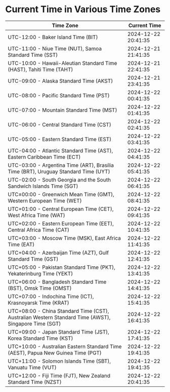 # Current Time in Various Time Zones

| Time Zone | Current Time |
|-----------|--------------|
| UTC-12:00 - Baker Island Time (BIT) | 2024-12-22 20:41:35 |
| UTC-11:00 - Niue Time (NUT), Samoa Standard Time (SST) | 2024-12-21 21:41:35 |
| UTC-10:00 - Hawaii-Aleutian Standard Time (HAST), Tahiti Time (TAHT) | 2024-12-21 22:41:35 |
| UTC-09:00 - Alaska Standard Time (AKST) | 2024-12-21 23:41:35 |
| UTC-08:00 - Pacific Standard Time (PST) | 2024-12-22 00:41:35 |
| UTC-07:00 - Mountain Standard Time (MST) | 2024-12-22 01:41:35 |
| UTC-06:00 - Central Standard Time (CST) | 2024-12-22 02:41:35 |
| UTC-05:00 - Eastern Standard Time (EST) | 2024-12-22 03:41:35 |
| UTC-04:00 - Atlantic Standard Time (AST), Eastern Caribbean Time (ECT) | 2024-12-22 04:41:35 |
| UTC-03:00 - Argentina Time (ART), Brasília Time (BRT), Uruguay Standard Time (UYT) | 2024-12-22 05:41:35 |
| UTC-02:00 - South Georgia and the South Sandwich Islands Time (SGT) | 2024-12-22 06:41:35 |
| UTC±00:00 - Greenwich Mean Time (GMT), Western European Time (WET) | 2024-12-22 08:41:35 |
| UTC+01:00 - Central European Time (CET), West Africa Time (WAT) | 2024-12-22 09:41:35 |
| UTC+02:00 - Eastern European Time (EET), Central Africa Time (CAT) | 2024-12-22 10:41:35 |
| UTC+03:00 - Moscow Time (MSK), East Africa Time (EAT) | 2024-12-22 11:41:35 |
| UTC+04:00 - Azerbaijan Time (AZT), Gulf Standard Time (GST) | 2024-12-22 12:41:35 |
| UTC+05:00 - Pakistan Standard Time (PKT), Yekaterinburg Time (YEKT) | 2024-12-22 13:41:35 |
| UTC+06:00 - Bangladesh Standard Time (BST), Omsk Time (OMST) | 2024-12-22 14:41:35 |
| UTC+07:00 - Indochina Time (ICT), Krasnoyarsk Time (KRAT) | 2024-12-22 15:41:35 |
| UTC+08:00 - China Standard Time (CST), Australian Western Standard Time (AWST), Singapore Time (SGT) | 2024-12-22 16:41:35 |
| UTC+09:00 - Japan Standard Time (JST), Korea Standard Time (KST) | 2024-12-22 17:41:35 |
| UTC+10:00 - Australian Eastern Standard Time (AEST), Papua New Guinea Time (PGT) | 2024-12-22 19:41:35 |
| UTC+11:00 - Solomon Islands Time (SBT), Vanuatu Time (VUT) | 2024-12-22 19:41:35 |
| UTC+12:00 - Fiji Time (FJT), New Zealand Standard Time (NZST) | 2024-12-22 20:41:35 |
